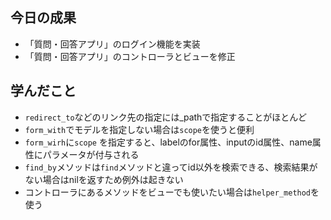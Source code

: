 ## 今日の成果

- 「質問・回答アプリ」のログイン機能を実装
- 「質問・回答アプリ」のコントローラとビューを修正


## 学んだこと

- `redirect_to`などのリンク先の指定には_pathで指定することがほとんど
- `form_with`でモデルを指定しない場合は`scope`を使うと便利
- `form_wirh`に`scope` を指定すると、labelのfor属性、inputのid属性、name属性にパラメータが付与される
- `find_by`メソッドは`find`メソッドと違ってid以外を検索できる、検索結果がない場合はnilを返すため例外は起きない
- コントローラにあるメソッドをビューでも使いたい場合は`helper_method`を使う
